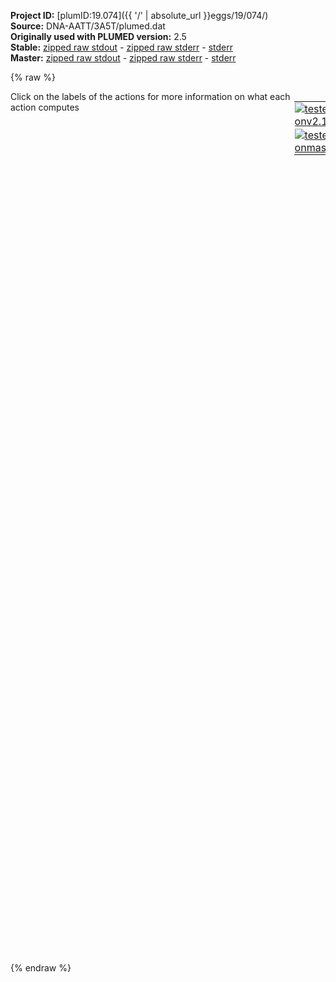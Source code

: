 **Project ID:** [plumID:19.074]({{ '/' | absolute_url }}eggs/19/074/)  
**Source:** DNA-AATT/3A5T/plumed.dat  
**Originally used with PLUMED version:** 2.5  
**Stable:** [zipped raw stdout](plumed.dat.plumed.stdout.txt.zip) - [zipped raw stderr](plumed.dat.plumed.stderr.txt.zip) - [stderr](plumed.dat.plumed.stderr)  
**Master:** [zipped raw stdout](plumed.dat.plumed_master.stdout.txt.zip) - [zipped raw stderr](plumed.dat.plumed_master.stderr.txt.zip) - [stderr](plumed.dat.plumed_master.stderr)  

{% raw %}
<div style="width: 100%; float:left">
<div style="width: 90%; float:left" id="value_details_data/DNA-AATT/3A5T/plumed.dat"> Click on the labels of the actions for more information on what each action computes </div>
<div style="width: 10%; float:left"><table><tr><td style="padding:1px"><a href="plumed.dat.plumed.stderr"><img src="https://img.shields.io/badge/v2.10-passing-green.svg" alt="tested onv2.10" /></a></td></tr><tr><td style="padding:1px"><a href="plumed.dat.plumed_master.stderr"><img src="https://img.shields.io/badge/master-passing-green.svg" alt="tested onmaster" /></a></td></tr></table></div></div>
<pre style="width=97%;">
<span class="plumedtooltip" style="color:blue"># vim:ft=plumed<span class="right">Enables syntax highlighting for PLUMED files in vim. See <a href="https://www.plumed.org/doc-master/user-doc/html/_vim_syntax.html">here for more details. </a><i></i></span></span>
<span style="color:blue" class="comment"># plumed 2 syntax here, automatically translated from the original input file</span>
<br/><span class="plumedtooltip" style="color:green">WHOLEMOLECULES<span class="right">This action is used to rebuild molecules that can become split by the periodic boundary conditions. <a href="https://www.plumed.org/doc-master/user-doc/html/_w_h_o_l_e_m_o_l_e_c_u_l_e_s.html" style="color:green">More details</a><i></i></span></span> <span class="plumedtooltip">ENTITY0<span class="right">the atoms that make up a molecule that you wish to align<i></i></span></span>=1-240
<span style="display:none;" id="data/DNA-AATT/3A5T/plumed.dat">The WHOLEMOLECULES action with label <b></b> calculates something</span><b name="data/DNA-AATT/3A5T/plumed.datd" onclick='showPath("data/DNA-AATT/3A5T/plumed.dat","data/DNA-AATT/3A5T/plumed.datd","data/DNA-AATT/3A5T/plumed.datd","black")'>d</b><span style="display:none;" id="data/DNA-AATT/3A5T/plumed.datd">The DISTANCE action with label <b>d</b> calculates the following quantities:<table  align="center" frame="void" width="95%" cellpadding="5%"><tr><td width="5%"><b> Quantity </b>  </td><td width="5%"><b> Type </b>  </td><td><b> Description </b> </td></tr><tr><td width="5%">d</td><td width="5%"><font color="black">scalar</font></td><td>the DISTANCE between this pair of atoms</td></tr></table></span>: <span class="plumedtooltip" style="color:green">DISTANCE<span class="right">Calculate the distance between a pair of atoms. <a href="https://www.plumed.org/doc-master/user-doc/html/_d_i_s_t_a_n_c_e.html" style="color:green">More details</a><i></i></span></span> <span class="plumedtooltip">ATOMS<span class="right">the pair of atom that we are calculating the distance between<i></i></span></span>=123,124
<span id="data/DNA-AATT/3A5T/plumed.datdefco_short"><b name="data/DNA-AATT/3A5T/plumed.datco" onclick='showPath("data/DNA-AATT/3A5T/plumed.dat","data/DNA-AATT/3A5T/plumed.datco","data/DNA-AATT/3A5T/plumed.datco","black")'>co</b><span style="display:none;" id="data/DNA-AATT/3A5T/plumed.datco">The COORDINATION action with label <b>co</b> calculates the following quantities:<table  align="center" frame="void" width="95%" cellpadding="5%"><tr><td width="5%"><b> Quantity </b>  </td><td width="5%"><b> Type </b>  </td><td><b> Description </b> </td></tr><tr><td width="5%">co</td><td width="5%"><font color="black">scalar</font></td><td>the value of the coordination</td></tr></table></span>: <span class="plumedtooltip" style="color:green">COORDINATION<span class="right">Calculate coordination numbers. This action has <a class="toggler" href='javascript:;' onclick='toggleDisplay("data/DNA-AATT/3A5T/plumed.datdefco");'>hidden defaults</a>. <a href="https://www.plumed.org/doc-master/user-doc/html/_c_o_o_r_d_i_n_a_t_i_o_n.html">More details</a><i></i></span></span> <span class="plumedtooltip">GROUPA<span class="right">First list of atoms<i></i></span></span>=11,12 <span class="plumedtooltip">GROUPB<span class="right">Second list of atoms (if empty, N*(N-1)/2 pairs in GROUPA are counted)<i></i></span></span>=234,235 <span class="plumedtooltip">D_0<span class="right"> The d_0 parameter of the switching function<i></i></span></span>=0.30 <span class="plumedtooltip">R_0<span class="right">The r_0 parameter of the switching function<i></i></span></span>=0.10 <span class="plumedtooltip">PAIR<span class="right"> Pair only 1st element of the 1st group with 1st element in the second, etc<i></i></span></span>
</span><span id="data/DNA-AATT/3A5T/plumed.datdefco_long" style="display:none;"><b name="data/DNA-AATT/3A5T/plumed.datco" onclick='showPath("data/DNA-AATT/3A5T/plumed.dat","data/DNA-AATT/3A5T/plumed.datco","data/DNA-AATT/3A5T/plumed.datco","black")'>co</b>: <span class="plumedtooltip" style="color:green">COORDINATION<span class="right">Calculate coordination numbers. This action uses the <a class="toggler" href='javascript:;' onclick='toggleDisplay("data/DNA-AATT/3A5T/plumed.datdefco");'>defaults shown here</a>. <a href="https://www.plumed.org/doc-master/user-doc/html/_c_o_o_r_d_i_n_a_t_i_o_n.html">More details</a><i></i></span></span> <span class="plumedtooltip">GROUPA<span class="right">First list of atoms<i></i></span></span>=11,12 <span class="plumedtooltip">GROUPB<span class="right">Second list of atoms (if empty, N*(N-1)/2 pairs in GROUPA are counted)<i></i></span></span>=234,235 <span class="plumedtooltip">D_0<span class="right"> The d_0 parameter of the switching function<i></i></span></span>=0.30 <span class="plumedtooltip">R_0<span class="right">The r_0 parameter of the switching function<i></i></span></span>=0.10 <span class="plumedtooltip">PAIR<span class="right"> Pair only 1st element of the 1st group with 1st element in the second, etc<i></i></span></span>  <span class="plumedtooltip">NN<span class="right"> The n parameter of the switching function <i></i></span></span>=6 <span class="plumedtooltip">MM<span class="right"> The m parameter of the switching function; 0 implies 2*NN<i></i></span></span>=0
</span><span class="plumedtooltip" style="color:green">COORDINATION<span class="right">Calculate coordination numbers. <a href="https://www.plumed.org/doc-master/user-doc/html/_c_o_o_r_d_i_n_a_t_i_o_n.html" style="color:green">More details</a><i></i></span></span> <span class="plumedtooltip">GROUPA<span class="right">First list of atoms<i></i></span></span>=235 <span class="plumedtooltip">GROUPB<span class="right">Second list of atoms (if empty, N*(N-1)/2 pairs in GROUPA are counted)<i></i></span></span>=12 <span class="plumedtooltip">D_0<span class="right"> The d_0 parameter of the switching function<i></i></span></span>=0.55 <span class="plumedtooltip">R_0<span class="right">The r_0 parameter of the switching function<i></i></span></span>=0.00001 <span class="plumedtooltip">PAIR<span class="right"> Pair only 1st element of the 1st group with 1st element in the second, etc<i></i></span></span>
<span class="plumedtooltip" style="color:green">COORDINATION<span class="right">Calculate coordination numbers. <a href="https://www.plumed.org/doc-master/user-doc/html/_c_o_o_r_d_i_n_a_t_i_o_n.html" style="color:green">More details</a><i></i></span></span> <span class="plumedtooltip">GROUPA<span class="right">First list of atoms<i></i></span></span>=215 <span class="plumedtooltip">GROUPB<span class="right">Second list of atoms (if empty, N*(N-1)/2 pairs in GROUPA are counted)<i></i></span></span>=33 <span class="plumedtooltip">D_0<span class="right"> The d_0 parameter of the switching function<i></i></span></span>=0.55 <span class="plumedtooltip">R_0<span class="right">The r_0 parameter of the switching function<i></i></span></span>=0.00001 <span class="plumedtooltip">PAIR<span class="right"> Pair only 1st element of the 1st group with 1st element in the second, etc<i></i></span></span>
<span class="plumedtooltip" style="color:green">COORDINATION<span class="right">Calculate coordination numbers. <a href="https://www.plumed.org/doc-master/user-doc/html/_c_o_o_r_d_i_n_a_t_i_o_n.html" style="color:green">More details</a><i></i></span></span> <span class="plumedtooltip">GROUPA<span class="right">First list of atoms<i></i></span></span>=195 <span class="plumedtooltip">GROUPB<span class="right">Second list of atoms (if empty, N*(N-1)/2 pairs in GROUPA are counted)<i></i></span></span>=54 <span class="plumedtooltip">D_0<span class="right"> The d_0 parameter of the switching function<i></i></span></span>=0.55 <span class="plumedtooltip">R_0<span class="right">The r_0 parameter of the switching function<i></i></span></span>=0.00001 <span class="plumedtooltip">PAIR<span class="right"> Pair only 1st element of the 1st group with 1st element in the second, etc<i></i></span></span>
<span class="plumedtooltip" style="color:green">COORDINATION<span class="right">Calculate coordination numbers. <a href="https://www.plumed.org/doc-master/user-doc/html/_c_o_o_r_d_i_n_a_t_i_o_n.html" style="color:green">More details</a><i></i></span></span> <span class="plumedtooltip">GROUPA<span class="right">First list of atoms<i></i></span></span>=175 <span class="plumedtooltip">GROUPB<span class="right">Second list of atoms (if empty, N*(N-1)/2 pairs in GROUPA are counted)<i></i></span></span>=75 <span class="plumedtooltip">D_0<span class="right"> The d_0 parameter of the switching function<i></i></span></span>=0.55 <span class="plumedtooltip">R_0<span class="right">The r_0 parameter of the switching function<i></i></span></span>=0.00001 <span class="plumedtooltip">PAIR<span class="right"> Pair only 1st element of the 1st group with 1st element in the second, etc<i></i></span></span>
<span class="plumedtooltip" style="color:green">COORDINATION<span class="right">Calculate coordination numbers. <a href="https://www.plumed.org/doc-master/user-doc/html/_c_o_o_r_d_i_n_a_t_i_o_n.html" style="color:green">More details</a><i></i></span></span> <span class="plumedtooltip">GROUPA<span class="right">First list of atoms<i></i></span></span>=155 <span class="plumedtooltip">GROUPB<span class="right">Second list of atoms (if empty, N*(N-1)/2 pairs in GROUPA are counted)<i></i></span></span>=96 <span class="plumedtooltip">D_0<span class="right"> The d_0 parameter of the switching function<i></i></span></span>=0.55 <span class="plumedtooltip">R_0<span class="right">The r_0 parameter of the switching function<i></i></span></span>=0.00001 <span class="plumedtooltip">PAIR<span class="right"> Pair only 1st element of the 1st group with 1st element in the second, etc<i></i></span></span>
<span class="plumedtooltip" style="color:green">COORDINATION<span class="right">Calculate coordination numbers. <a href="https://www.plumed.org/doc-master/user-doc/html/_c_o_o_r_d_i_n_a_t_i_o_n.html" style="color:green">More details</a><i></i></span></span> <span class="plumedtooltip">GROUPA<span class="right">First list of atoms<i></i></span></span>=33 <span class="plumedtooltip">GROUPB<span class="right">Second list of atoms (if empty, N*(N-1)/2 pairs in GROUPA are counted)<i></i></span></span>=12 <span class="plumedtooltip">D_0<span class="right"> The d_0 parameter of the switching function<i></i></span></span>=0.70 <span class="plumedtooltip">R_0<span class="right">The r_0 parameter of the switching function<i></i></span></span>=0.00001 <span class="plumedtooltip">PAIR<span class="right"> Pair only 1st element of the 1st group with 1st element in the second, etc<i></i></span></span>
<span class="plumedtooltip" style="color:green">COORDINATION<span class="right">Calculate coordination numbers. <a href="https://www.plumed.org/doc-master/user-doc/html/_c_o_o_r_d_i_n_a_t_i_o_n.html" style="color:green">More details</a><i></i></span></span> <span class="plumedtooltip">GROUPA<span class="right">First list of atoms<i></i></span></span>=54 <span class="plumedtooltip">GROUPB<span class="right">Second list of atoms (if empty, N*(N-1)/2 pairs in GROUPA are counted)<i></i></span></span>=33 <span class="plumedtooltip">D_0<span class="right"> The d_0 parameter of the switching function<i></i></span></span>=0.70 <span class="plumedtooltip">R_0<span class="right">The r_0 parameter of the switching function<i></i></span></span>=0.00001 <span class="plumedtooltip">PAIR<span class="right"> Pair only 1st element of the 1st group with 1st element in the second, etc<i></i></span></span>
<span class="plumedtooltip" style="color:green">COORDINATION<span class="right">Calculate coordination numbers. <a href="https://www.plumed.org/doc-master/user-doc/html/_c_o_o_r_d_i_n_a_t_i_o_n.html" style="color:green">More details</a><i></i></span></span> <span class="plumedtooltip">GROUPA<span class="right">First list of atoms<i></i></span></span>=75 <span class="plumedtooltip">GROUPB<span class="right">Second list of atoms (if empty, N*(N-1)/2 pairs in GROUPA are counted)<i></i></span></span>=54 <span class="plumedtooltip">D_0<span class="right"> The d_0 parameter of the switching function<i></i></span></span>=0.70 <span class="plumedtooltip">R_0<span class="right">The r_0 parameter of the switching function<i></i></span></span>=0.00001 <span class="plumedtooltip">PAIR<span class="right"> Pair only 1st element of the 1st group with 1st element in the second, etc<i></i></span></span>
<span class="plumedtooltip" style="color:green">COORDINATION<span class="right">Calculate coordination numbers. <a href="https://www.plumed.org/doc-master/user-doc/html/_c_o_o_r_d_i_n_a_t_i_o_n.html" style="color:green">More details</a><i></i></span></span> <span class="plumedtooltip">GROUPA<span class="right">First list of atoms<i></i></span></span>=96 <span class="plumedtooltip">GROUPB<span class="right">Second list of atoms (if empty, N*(N-1)/2 pairs in GROUPA are counted)<i></i></span></span>=75 <span class="plumedtooltip">D_0<span class="right"> The d_0 parameter of the switching function<i></i></span></span>=0.70 <span class="plumedtooltip">R_0<span class="right">The r_0 parameter of the switching function<i></i></span></span>=0.00001 <span class="plumedtooltip">PAIR<span class="right"> Pair only 1st element of the 1st group with 1st element in the second, etc<i></i></span></span>
<span class="plumedtooltip" style="color:green">COORDINATION<span class="right">Calculate coordination numbers. <a href="https://www.plumed.org/doc-master/user-doc/html/_c_o_o_r_d_i_n_a_t_i_o_n.html" style="color:green">More details</a><i></i></span></span> <span class="plumedtooltip">GROUPA<span class="right">First list of atoms<i></i></span></span>=117 <span class="plumedtooltip">GROUPB<span class="right">Second list of atoms (if empty, N*(N-1)/2 pairs in GROUPA are counted)<i></i></span></span>=96 <span class="plumedtooltip">D_0<span class="right"> The d_0 parameter of the switching function<i></i></span></span>=0.70 <span class="plumedtooltip">R_0<span class="right">The r_0 parameter of the switching function<i></i></span></span>=0.00001 <span class="plumedtooltip">PAIR<span class="right"> Pair only 1st element of the 1st group with 1st element in the second, etc<i></i></span></span>
<span class="plumedtooltip" style="color:green">COORDINATION<span class="right">Calculate coordination numbers. <a href="https://www.plumed.org/doc-master/user-doc/html/_c_o_o_r_d_i_n_a_t_i_o_n.html" style="color:green">More details</a><i></i></span></span> <span class="plumedtooltip">GROUPA<span class="right">First list of atoms<i></i></span></span>=215 <span class="plumedtooltip">GROUPB<span class="right">Second list of atoms (if empty, N*(N-1)/2 pairs in GROUPA are counted)<i></i></span></span>=235 <span class="plumedtooltip">D_0<span class="right"> The d_0 parameter of the switching function<i></i></span></span>=0.70 <span class="plumedtooltip">R_0<span class="right">The r_0 parameter of the switching function<i></i></span></span>=0.00001 <span class="plumedtooltip">PAIR<span class="right"> Pair only 1st element of the 1st group with 1st element in the second, etc<i></i></span></span>
<span class="plumedtooltip" style="color:green">COORDINATION<span class="right">Calculate coordination numbers. <a href="https://www.plumed.org/doc-master/user-doc/html/_c_o_o_r_d_i_n_a_t_i_o_n.html" style="color:green">More details</a><i></i></span></span> <span class="plumedtooltip">GROUPA<span class="right">First list of atoms<i></i></span></span>=195 <span class="plumedtooltip">GROUPB<span class="right">Second list of atoms (if empty, N*(N-1)/2 pairs in GROUPA are counted)<i></i></span></span>=215 <span class="plumedtooltip">D_0<span class="right"> The d_0 parameter of the switching function<i></i></span></span>=0.70 <span class="plumedtooltip">R_0<span class="right">The r_0 parameter of the switching function<i></i></span></span>=0.00001 <span class="plumedtooltip">PAIR<span class="right"> Pair only 1st element of the 1st group with 1st element in the second, etc<i></i></span></span>
<span class="plumedtooltip" style="color:green">COORDINATION<span class="right">Calculate coordination numbers. <a href="https://www.plumed.org/doc-master/user-doc/html/_c_o_o_r_d_i_n_a_t_i_o_n.html" style="color:green">More details</a><i></i></span></span> <span class="plumedtooltip">GROUPA<span class="right">First list of atoms<i></i></span></span>=175 <span class="plumedtooltip">GROUPB<span class="right">Second list of atoms (if empty, N*(N-1)/2 pairs in GROUPA are counted)<i></i></span></span>=195 <span class="plumedtooltip">D_0<span class="right"> The d_0 parameter of the switching function<i></i></span></span>=0.70 <span class="plumedtooltip">R_0<span class="right">The r_0 parameter of the switching function<i></i></span></span>=0.00001 <span class="plumedtooltip">PAIR<span class="right"> Pair only 1st element of the 1st group with 1st element in the second, etc<i></i></span></span>
<span class="plumedtooltip" style="color:green">COORDINATION<span class="right">Calculate coordination numbers. <a href="https://www.plumed.org/doc-master/user-doc/html/_c_o_o_r_d_i_n_a_t_i_o_n.html" style="color:green">More details</a><i></i></span></span> <span class="plumedtooltip">GROUPA<span class="right">First list of atoms<i></i></span></span>=155 <span class="plumedtooltip">GROUPB<span class="right">Second list of atoms (if empty, N*(N-1)/2 pairs in GROUPA are counted)<i></i></span></span>=175 <span class="plumedtooltip">D_0<span class="right"> The d_0 parameter of the switching function<i></i></span></span>=0.70 <span class="plumedtooltip">R_0<span class="right">The r_0 parameter of the switching function<i></i></span></span>=0.00001 <span class="plumedtooltip">PAIR<span class="right"> Pair only 1st element of the 1st group with 1st element in the second, etc<i></i></span></span>
<span class="plumedtooltip" style="color:green">COORDINATION<span class="right">Calculate coordination numbers. <a href="https://www.plumed.org/doc-master/user-doc/html/_c_o_o_r_d_i_n_a_t_i_o_n.html" style="color:green">More details</a><i></i></span></span> <span class="plumedtooltip">GROUPA<span class="right">First list of atoms<i></i></span></span>=135 <span class="plumedtooltip">GROUPB<span class="right">Second list of atoms (if empty, N*(N-1)/2 pairs in GROUPA are counted)<i></i></span></span>=155 <span class="plumedtooltip">D_0<span class="right"> The d_0 parameter of the switching function<i></i></span></span>=0.70 <span class="plumedtooltip">R_0<span class="right">The r_0 parameter of the switching function<i></i></span></span>=0.00001 <span class="plumedtooltip">PAIR<span class="right"> Pair only 1st element of the 1st group with 1st element in the second, etc<i></i></span></span>
<span class="plumedtooltip" style="color:green">LOWER_WALLS<span class="right">Defines a wall for the value of one or more collective variables, <a href="https://www.plumed.org/doc-master/user-doc/html/_l_o_w_e_r__w_a_l_l_s.html" style="color:green">More details</a><i></i></span></span> <span class="plumedtooltip">ARG<span class="right">the arguments on which the bias is acting<i></i></span></span>=<b name="data/DNA-AATT/3A5T/plumed.datco">co</b> <span class="plumedtooltip">AT<span class="right">the positions of the wall<i></i></span></span>=2 <span class="plumedtooltip">KAPPA<span class="right">the force constant for the wall<i></i></span></span>=500 <span class="plumedtooltip">EXP<span class="right"> the powers for the walls<i></i></span></span>=2 <span class="plumedtooltip">EPS<span class="right"> the values for s_i in the expression for a wall<i></i></span></span>=1
<span class="plumedtooltip" style="color:green">RESTRAINT<span class="right">Adds harmonic and/or linear restraints on one or more variables. <a href="https://www.plumed.org/doc-master/user-doc/html/_r_e_s_t_r_a_i_n_t.html" style="color:green">More details</a><i></i></span></span> <span class="plumedtooltip">ARG<span class="right">the values the harmonic restraint acts upon<i></i></span></span>=<b name="data/DNA-AATT/3A5T/plumed.datd">d</b> <span class="plumedtooltip">KAPPA<span class="right"> specifies that the restraint is harmonic and what the values of the force constants on each of the variables are<i></i></span></span>=0 <span class="plumedtooltip">AT<span class="right">the position of the restraint<i></i></span></span>=1.67 <span class="plumedtooltip">SLOPE<span class="right"> specifies that the restraint is linear and what the values of the force constants on each of the variables are<i></i></span></span>=-2.49333

<span class="plumedtooltip" style="color:green">ENDPLUMED<span class="right">Terminate plumed input. <a href="https://www.plumed.org/doc-master/user-doc/html/_e_n_d_p_l_u_m_e_d.html" style="color:green">More details</a><i></i></span></span><span style="color:blue" class="comment">

# original input file with plumed 1.3 syntax follows

PTMETAD
PRINT W_STRIDE 500
ALIGN_ATOMS LIST &lt;align&gt;
align-&gt;
LOOP 1 240 1
align&lt;-

#1
DISTANCE LIST 123 124

#2 
COORD LIST &lt;g1&gt; &lt;g2&gt; NN 6 MM 12 D_0 0.30 R_0 0.10 PAIR

g1-&gt;
11 12
g1&lt;-

g2-&gt;
234 235
g2&lt;-

#3
COORD LIST 235 12 NN 6 MM 12 D_0 0.55 R_0 0.00001 PAIR
COORD LIST 215 33 NN 6 MM 12 D_0 0.55 R_0 0.00001 PAIR
COORD LIST 195 54 NN 6 MM 12 D_0 0.55 R_0 0.00001 PAIR
COORD LIST 175 75 NN 6 MM 12 D_0 0.55 R_0 0.00001 PAIR
COORD LIST 155 96 NN 6 MM 12 D_0 0.55 R_0 0.00001 PAIR

#8 3prime strand in this pulling framework
COORD LIST 33 12 NN 6 MM 12 D_0 0.70 R_0 0.00001 PAIR
COORD LIST 54 33 NN 6 MM 12 D_0 0.70 R_0 0.00001 PAIR
COORD LIST 75 54 NN 6 MM 12 D_0 0.70 R_0 0.00001 PAIR
COORD LIST 96 75 NN 6 MM 12 D_0 0.70 R_0 0.00001 PAIR
COORD LIST 117 96 NN 6 MM 12 D_0 0.70 R_0 0.00001 PAIR

#13 5prime strand in this pulling framework
COORD LIST 215 235 NN 6 MM 12 D_0 0.70 R_0 0.00001 PAIR
COORD LIST 195 215 NN 6 MM 12 D_0 0.70 R_0 0.00001 PAIR
COORD LIST 175 195 NN 6 MM 12 D_0 0.70 R_0 0.00001 PAIR
COORD LIST 155 175 NN 6 MM 12 D_0 0.70 R_0 0.00001 PAIR
COORD LIST 135 155 NN 6 MM 12 D_0 0.70 R_0 0.00001 PAIR


LWALL LIMIT 2 KAPPA 500.0 EXP 2.0 EPS 1.0 OFF 0.0 CV 2
UMBRELLA CV 1 KAPPA 0 AT 1.67 SLOPE -2.49333
</span></pre>
{% endraw %}

